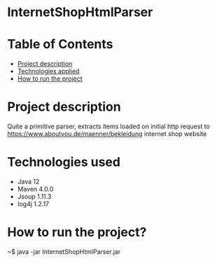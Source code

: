 # InternetShopHtmlParser

# Table of Contents
* [Project description](#description)
* [Technologies applied](#technologies)
* [How to run the project](#launch)

# <a name="description"></a>Project description
Quite a primitive parser, extracts items loaded on initial http request to https://www.aboutyou.de/maenner/bekleidung internet shop website

# <a name="technologies"></a>Technologies used
* Java 12
* Maven 4.0.0
* Jsoup 1.11.3
* log4j 1.2.17

# <a name="launch"></a>How to run the project?
~$ java -jar InternetShopHtmlParser.jar 
